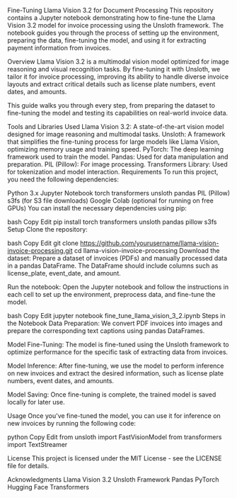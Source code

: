 Fine-Tuning Llama Vision 3.2 for Document Processing
This repository contains a Jupyter notebook demonstrating how to fine-tune the Llama Vision 3.2 model for invoice processing using the Unsloth framework. The notebook guides you through the process of setting up the environment, preparing the data, fine-tuning the model, and using it for extracting payment information from invoices.

Overview
Llama Vision 3.2 is a multimodal vision model optimized for image reasoning and visual recognition tasks. By fine-tuning it with Unsloth, we tailor it for invoice processing, improving its ability to handle diverse invoice layouts and extract critical details such as license plate numbers, event dates, and amounts.

This guide walks you through every step, from preparing the dataset to fine-tuning the model and testing its capabilities on real-world invoice data.

Tools and Libraries Used
Llama Vision 3.2: A state-of-the-art vision model designed for image reasoning and multimodal tasks.
Unsloth: A framework that simplifies the fine-tuning process for large models like Llama Vision, optimizing memory usage and training speed.
PyTorch: The deep learning framework used to train the model.
Pandas: Used for data manipulation and preparation.
PIL (Pillow): For image processing.
Transformers Library: Used for tokenization and model interaction.
Requirements
To run this project, you need the following dependencies:

Python 3.x
Jupyter Notebook
torch
transformers
unsloth
pandas
PIL (Pillow)
s3fs (for S3 file downloads)
Google Colab (optional for running on free GPUs)
You can install the necessary dependencies using pip:

bash
Copy
Edit
pip install torch transformers unsloth pandas pillow s3fs
Setup
Clone the repository:

bash
Copy
Edit
git clone https://github.com/yourusername/llama-vision-invoice-processing.git
cd llama-vision-invoice-processing
Download the dataset:
Prepare a dataset of invoices (PDFs) and manually processed data in a pandas DataFrame. The DataFrame should include columns such as license_plate, event_date, and amount.

Run the notebook:
Open the Jupyter notebook and follow the instructions in each cell to set up the environment, preprocess data, and fine-tune the model.

bash
Copy
Edit
jupyter notebook fine_tune_llama_vision_3_2.ipynb
Steps in the Notebook
Data Preparation:
We convert PDF invoices into images and prepare the corresponding text captions using pandas DataFrames.

Model Fine-Tuning:
The model is fine-tuned using the Unsloth framework to optimize performance for the specific task of extracting data from invoices.

Model Inference:
After fine-tuning, we use the model to perform inference on new invoices and extract the desired information, such as license plate numbers, event dates, and amounts.

Model Saving:
Once fine-tuning is complete, the trained model is saved locally for later use.

Usage
Once you've fine-tuned the model, you can use it for inference on new invoices by running the following code:

python
Copy
Edit
from unsloth import FastVisionModel
from transformers import TextStreamer

License
This project is licensed under the MIT License - see the LICENSE file for details.

Acknowledgments
Llama Vision 3.2
Unsloth Framework
Pandas
PyTorch
Hugging Face Transformers
